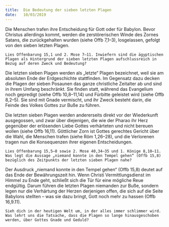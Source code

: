 ```yaml
---
title:  Die Bedeutung der sieben letzten Plagen
date:   10/03/2019
---
```


Die Menschen trafen ihre Entscheidung für Gott oder für Babylon. Bevor Christus allerdings kommt, werden die zerstörerischen Winde des Zornes Satans, die zurückgehalten wurden (siehe Offb 7,1–3), losgelassen, gefolgt von den sieben letzten Plagen.

`Lies Offenbarung 15,1 und 2. Mose 7–11. Inwiefern sind die ägyptischen Plagen als Hintergrund der sieben letzten Plagen aufschlussreich in Bezug auf deren Zweck und Bedeutung?`

Die letzten sieben Plagen werden als „letzte“ Plagen bezeichnet, weil sie am absoluten Ende der Erdgeschichte stattfinden. Im Gegensatz dazu decken die Plagen der sieben Posaunen das ganze christliche Zeitalter ab und sind in ihrem Umfang beschränkt. Sie finden statt, während das Evangelium noch gepredigt (siehe Offb 10,8–11,14) und Fürbitte geleistet wird (siehe Offb 8,2–5). Sie sind mit Gnade vermischt, und ihr Zweck besteht darin, die Feinde des Volkes Gottes zur Buße zu führen.

Die letzten sieben Plagen werden andererseits direkt vor der Wiederkunft ausgegossen, und zwar über diejenigen, die wie der Pharao ihr Herz gegenüber der erlösenden Liebe Gottes verhärteten und nicht bereuen wollen (siehe Offb 16,11). Göttlicher Zorn ist Gottes gerechtes Gericht über die Wahl, die Menschen trafen (siehe Röm 1,26–28), und die Verlorenen tragen nun die Konsequenzen ihrer eigenen Entscheidungen.

`Lies Offenbarung 15,5–8 sowie 2. Mose 40,34–35 und 1. Könige 8,10–11. Was legt die Aussage „niemand konnte in den Tempel gehen“ (Offb 15,8) bezüglich des Zeitpunkts der letzten sieben Plagen nahe?`

Der Ausdruck „niemand konnte in den Tempel gehen“ (Offb 15,8) deutet auf das Ende der Bewährungszeit hin. Wenn Christi Vermittlungsdienst im Himmel zu Ende geht, schließt sich die Tür für eine mögliche Reue endgültig. Darum führen die letzten Plagen niemanden zur Buße, sondern legen nur die Verhärtung der Herzen derjenigen offen, die sich auf die Seite Babylons stellten – was sie dazu bringt, Gott noch mehr zu hassen (Offb 16,9.11).

`Sieh dich in der heutigen Welt um, in der alles immer schlimmer wird. Was lehrt uns die Tatsache, dass die Plagen so lange hinausgeschoben werden, über Gottes Gnade und Geduld?`
